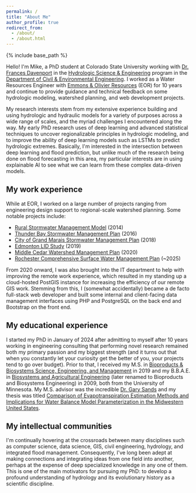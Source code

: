 ```yaml
---
permalink: /
title: "About Me"
author_profile: true
redirect_from: 
  - /about/
  - /about.html
---
```


{% include base_path %}

Hello! I'm Mike, a PhD student at Colorado State University working with [Dr. Frances Davenport](https://fdavenport.github.io) in the [Hydrologic Science & Engineering](https://www.engr.colostate.edu/ce/graduate/hydrologic-science-and-engineering/) program in the [Department of Civil & Environmental Engineering](https://www.engr.colostate.edu/ce/). I worked as a Water Resources Engineer with [Emmons & Olivier Resources](https://www.eorinc.com/) (EOR) for 10 years and continue to provide guidance and technical feedback on some hydrologic modeling, watershed planning, and web development projects. 

My research interests stem from my extensive experience building and using hydrologic and hydraulic models for a variety of purposes across a wide range of scales, and the myriad challenges I encountered along the way. My early PhD research uses of deep learning and advanced statistical techniques to uncover regionalizable principles in hydrologic modeling, and to improve the ability of deep learning models such as LSTMs to predict hydrologic extremes. Basically, I'm interested in the intersection between deep learning and flood prediction, but unlike much of the research being done on flood forecasting in this area, my particular interests are in using explainable AI to see what we can learn from these complex data-driven models.

## My work experience
While at EOR, I worked on a large number of projects ranging from engineering design support to regional-scale watershed planning. Some notable projects include:
- [Rural Stormwater Management Model](https://www.researchgate.net/publication/311948366_Development_of_a_Rural_Stormwater_Management_Model_to_Manage_Water_Quality_in_the_Lake_Huron_Watersheds) (2014)
- [Thunder Bay Stormwater Management Plan](https://www.thunderbay.ca/en/city-services/resources/Documents/Stormwater-Management-Plan-for-web---Vol1-Accessible.pdf) (2016)
- [City of Grand Marais Stormwater Management Plan](https://www.ci.grand-marais.mn.us/vertical/sites/%7B33D7F42E-203A-42E0-8979-44AF7108C86C%7D/uploads/FINAL_Plan_Grand_Marais_SWP.pdf) (2018)
- [Edmonton LID Study](https://www.eorinc.com/projects/edmonton-lid-study.html) (2019)
- [Middle Cedar Watershed Management Plan](https://www.iowadnr.gov/Portals/idnr/uploads/water/watershed/files/WMA_Files/MiddleCedar_Watershed_Management_Plan%20OptforWeb.pdf) (2020)
- [Rochester Comprehensive Surface Water Management Plan](https://cswmp-rpu.hub.arcgis.com/) (~2025)

From 2020 onward, I was also brought into the IT department to help with improving the remote work experience, which resulted in my standing up a cloud-hosted PostGIS instance for increasing the efficiency of our remote GIS work. Stemming from this, I (somewhat accidentally) became a de facto full-stack web developer and built some internal and client-facing data management interfaces using PHP and PostgreSQL on the back end and Bootstrap on the front end. 

## My educational experience
I started my PhD in January of 2024 after admitting to myself after 10 years working in engineering consulting that performing novel research remained both my primary passion and my biggest strength (and it turns out that when you constantly let your curiosity get the better of you, your projects tend to go over budget). Prior to that, I received my M.S. in [Bioproducts & Biosystems Science, Engineering, and Management](https://bbe.umn.edu/graduate) in 2019 and my B.B.A.E. in [Biosystems and Agricultural Engineering](https://bbe.umn.edu/undergraduate/bioproducts-and-biosystems-engineering-major) (later renamed to Bioproducts and Biosystems Engineering) in 2009, both from the University of Minnesota. My M.S. advisor was the incredible [Dr. Gary Sands](https://bbe.umn.edu/people/gary-r-sands) and my thesis was titled [Comparison of Evapotranspiration Estimation Methods and Implications for Water Balance Model Parameterization in the Midwestern United States](https://conservancy.umn.edu/items/48e62166-9c34-4898-9678-f3cfa3f8580a). 

## My intellectual communities
I'm continually hovering at the crossroads between many disciplines such as computer science, data science, GIS, civil engineering, hydrology, and integrated flood management. Consequently, I've long been adept at making connections and integrating ideas from one field into another, perhaps at the expense of deep specialized knowledge in any one of them. This is one of the main motivators for pursuing my PhD: to develop a profound understanding of hydrology and its evolutionary history as a scientific discipline. 
